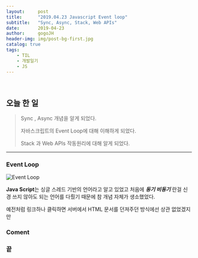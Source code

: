 ```yaml
---
layout:     post
title:      "2019.04.23 Javascript Event loop"
subtitle:   "Sync, Async, Stack, Web APIs"
date:       2019-04-23
author:     gogoJH
header-img: img/post-bg-first.jpg
catalog: true
tags:
    - TIL
    - 개발일기
    - JS
---
```


<br>


## 오늘 한 일


> Sync , Async 개념을 알게 되었다.
> 
> 자바스크립트의 Event Loop에 대해 이해하게 되었다.
> 
> Stack 과 Web APIs 작동원리에 대해 알게 되었다.

---

### Event Loop

![Event Loop](https://cdn-images-1.medium.com/max/800/1*m5M4NV495oH4ADvpnItnVQ.png)

**Java Script**는 싱글 스레드 기반의 언어라고 알고 있었고 처음에 ***동기 비동기*** 란걸 
신경 쓰지 않아도 되는 언어를 다뤘기 때문에 참 개념 자체가 생소했었다.
 
예전처럼 링크하나 클릭하면 서버에서 HTML 문서를 던져주던 방식에선 상관 없었겠지만 

### Coment



### 끝
<!--stackedit_data:
eyJwcm9wZXJ0aWVzIjoibGF5b3V0OiAgICAgcG9zdFxudGl0bG
U6ICAgICAgXCIyMDE5LjA0LjIzIEphdmFzY3JpcHQgRXZlbnQg
bG9vcFwiXG5zdWJ0aXRsZTogICBcIlN5bmMsIEFzeW5jLCBTdG
FjaywgV2ViIEFQSXNcIlxuZGF0ZTogICAgICAgMjAxOS0wNC0x
NVxuYXV0aG9yOiAgICAgZ29nb0pIXG5oZWFkZXItaW1nOiAvaW
1nL3Bvc3QtYmctZmlyc3QuanBnXG5jYXRhbG9nOiB0cnVlXG50
YWdzOlxuICAgIC0gVElMXG4gICAgLSDqsJzrsJzsnbzquLBcbi
AgICAtIEpTXG4iLCJoaXN0b3J5IjpbMjI3NDk0ODYxLC03NDkx
MTc2MzAsMTU4MTQ0NDc1NCw1ODk1OTExNzYsMTQxNjc5NjAzMi
wtMTUxMDc2NDAzNiwtMTIzNDY1MTE5MF19
-->